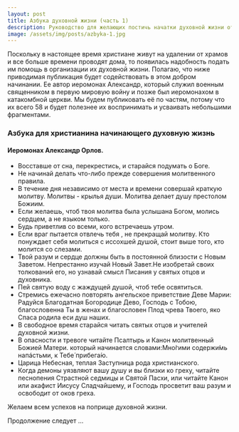 ```yaml
---
layout: post
title: Азбука духовной жизни (часть 1)
description: Руководство для желающих постичь начатки духовной жизни от о. Александра Орлова.
image: /assets/img/posts/azbyka-1.jpg
---
```


Поскольку в настоящее время христиане живут на удалении от храмов и все больше времени проводят дома, то появилась надобность подать им помощь в организации их духовной жизни. Полагаю, что ниже приводимая публикация будет содействовать в этом добром начинании. Ее автор иеромонах Александр, который служил военным священником в первую мировую войну и позже был иеромонахом в катакомбной церкви. Мы будем публиковать её по частям, потому что их всего 58 и будет полезнее их воспринимать и усваивать небольшими фрагментами.

### Азбука для христианина начинающего духовную жизнь

#### Иеромонах Александр Орлов.

* Восставше от сна, перекрестись, и старайся подумать о Боге.
* Не начинай делать что-либо прежде совершения молитвенного правила.
* В течение дня независимо от места и времени совершай краткую молитву. Молитвы - крылья души. Молитва делает душу престолом Божиим.
* Если желаешь, чтоб твоя молитва была услышана Богом, молись сердцем, а не языком только.
* Будь приветлив со всеми, кого встречаешь утром.
* Если враг пытается отвлечь тебя , не прекращай молитву. Кто понуждает себя молиться с иссохшей душой, стоит выше того, кто молится со слезами.
* Твой разум и сердце должны быть в постоянной близости с Новым Заветом. Непрестанно изучай Новый Завет.Не изобретай своих толкований его, но узнавай смысл Писания у святых отцов и духовника.
* Пей святую воду с жаждущей душой, чтоб тебе освятиться.
* Стремись ежечасно повторять ангельское приветствие Деве Марии: Радуйся Благодатная Богородице Дево, Господь с Тобою, благословенна Ты в женах и благословен Плод чрева Твоего, яко Спаса родила еси душ наших.
* В свободное время старайся читать святых отцов и учителей духовной жизни.
* В опасности и тревоге читайте Псалтырь и Канон молитвенный Божией Матери. который начинается словами:Мно́гими содержи́мь напáстьми, к Тебе́ прибега́ю.
* Царица Небесная, теплая Заступница рода христианского.
* Когда демоны уязвляют вашу душу и вы близки ко греху, читайте песнопения Страстной седмицы и Святой Пасхи, или читайте Канон или акафист Иисусу Сладчайшему, и Господь просветит ваш разум и освободит от оков греха.

Желаем всем успехов на поприще духовной жизни.

Продолжение следует ...
